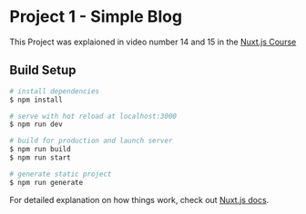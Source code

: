 # Project 1 - Simple Blog

This Project was explaioned in video number 14 and 15 in the [Nuxt.js Course](https://www.youtube.com/watch?v=lUj9-9g6Uho&list=PLLXntwspGdhCBdax1ZJTEX6Gg5vCwOSUL&index=14)

## Build Setup

```bash
# install dependencies
$ npm install

# serve with hot reload at localhost:3000
$ npm run dev

# build for production and launch server
$ npm run build
$ npm run start

# generate static project
$ npm run generate
```

For detailed explanation on how things work, check out [Nuxt.js docs](https://nuxtjs.org).
